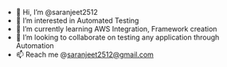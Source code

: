 - 👋 Hi, I’m @saranjeet2512
- 👀 I’m interested in Automated Testing
- 🌱 I’m currently learning AWS Integration, Framework creation
- 💞️ I’m looking to collaborate on testing any application through Automation
- 📫 Reach me @saranjeet2512@gmail.com

<!---
saranjeet2512/saranjeet2512 is a ✨ special ✨ repository because its `README.md` (this file) appears on your GitHub profile.
You can click the Preview link to take a look at your changes.
--->
